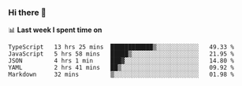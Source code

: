 ### Hi there 👋

<!--
**DBvc/DBvc** is a ✨ _special_ ✨ repository because its `README.md` (this file) appears on your GitHub profile.

Here are some ideas to get you started:

- 🔭 I’m currently working on ...
- 🌱 I’m currently learning ...
- 👯 I’m looking to collaborate on ...
- 🤔 I’m looking for help with ...
- 💬 Ask me about ...
- 📫 How to reach me: ...
- 😄 Pronouns: ...
- ⚡ Fun fact: ...
-->

📊 **Last week I spent time on**
<!--START_SECTION:waka-->
```text
TypeScript   13 hrs 25 mins  ████████████▒░░░░░░░░░░░░   49.33 % 
JavaScript   5 hrs 58 mins   █████▒░░░░░░░░░░░░░░░░░░░   21.95 % 
JSON         4 hrs 1 min     ███▓░░░░░░░░░░░░░░░░░░░░░   14.80 % 
YAML         2 hrs 41 mins   ██▒░░░░░░░░░░░░░░░░░░░░░░   09.92 % 
Markdown     32 mins         ▒░░░░░░░░░░░░░░░░░░░░░░░░   01.98 % 
```
<!--END_SECTION:waka-->

